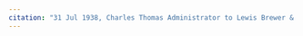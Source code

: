 ```yaml
---
citation: "31 Jul 1938, Charles Thomas Administrator to Lewis Brewer & wife, Deeds Book 248, p238, Tompkins County Clerk, Ithaca NY."
---
```



